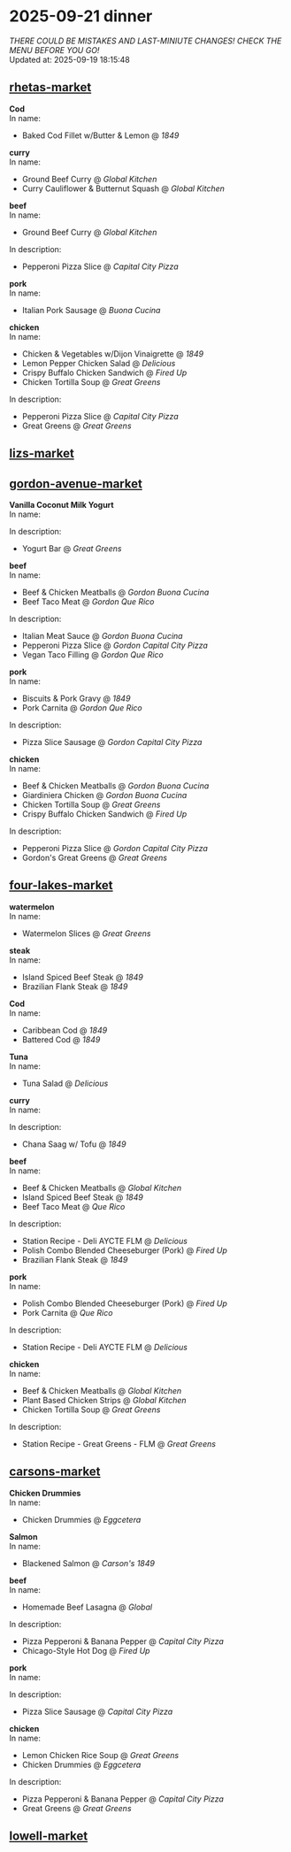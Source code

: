 # 2025-09-21 dinner  
*THERE COULD BE MISTAKES AND LAST-MINIUTE CHANGES! CHECK THE MENU BEFORE YOU GO!*  
Updated at: 2025-09-19 18:15:48  
## [rhetas-market](https://wisc-housingdining.nutrislice.com/menu/rhetas-market/dinner/2025-09-21)  
**Cod**  
In name:   
 - Baked Cod Fillet w/Butter & Lemon @ *1849*  
  
**curry**  
In name:   
 - Ground Beef Curry @ *Global Kitchen*  
 - Curry Cauliflower & Butternut Squash @ *Global Kitchen*  
  
**beef**  
In name:   
 - Ground Beef Curry @ *Global Kitchen*  
  
In description:   
 - Pepperoni Pizza Slice @ *Capital City Pizza*  
  
**pork**  
In name:   
 - Italian Pork Sausage @ *Buona Cucina*  
  
**chicken**  
In name:   
 - Chicken & Vegetables w/Dijon Vinaigrette @ *1849*  
 - Lemon Pepper Chicken Salad @ *Delicious*  
 - Crispy Buffalo Chicken Sandwich @ *Fired Up*  
 - Chicken Tortilla Soup @ *Great Greens*  
  
In description:   
 - Pepperoni Pizza Slice @ *Capital City Pizza*  
 - Great Greens @ *Great Greens*  
  
## [lizs-market](https://wisc-housingdining.nutrislice.com/menu/lizs-market/dinner/2025-09-21)  
## [gordon-avenue-market](https://wisc-housingdining.nutrislice.com/menu/gordon-avenue-market/dinner/2025-09-21)  
**Vanilla Coconut Milk Yogurt**  
In name:   
  
In description:   
 - Yogurt Bar @ *Great Greens*  
  
**beef**  
In name:   
 - Beef & Chicken Meatballs @ *Gordon Buona Cucina*  
 - Beef Taco Meat @ *Gordon Que Rico*  
  
In description:   
 - Italian Meat Sauce @ *Gordon Buona Cucina*  
 - Pepperoni Pizza Slice @ *Gordon Capital City Pizza*  
 - Vegan Taco Filling @ *Gordon Que Rico*  
  
**pork**  
In name:   
 - Biscuits & Pork Gravy @ *1849*  
 - Pork Carnita @ *Gordon Que Rico*  
  
In description:   
 - Pizza Slice Sausage @ *Gordon Capital City Pizza*  
  
**chicken**  
In name:   
 - Beef & Chicken Meatballs @ *Gordon Buona Cucina*  
 - Giardiniera Chicken @ *Gordon Buona Cucina*  
 - Chicken Tortilla Soup @ *Great Greens*  
 - Crispy Buffalo Chicken Sandwich @ *Fired Up*  
  
In description:   
 - Pepperoni Pizza Slice @ *Gordon Capital City Pizza*  
 - Gordon's Great Greens @ *Great Greens*  
  
## [four-lakes-market](https://wisc-housingdining.nutrislice.com/menu/four-lakes-market/dinner/2025-09-21)  
**watermelon**  
In name:   
 - Watermelon Slices @ *Great Greens*  
  
**steak**  
In name:   
 - Island Spiced Beef Steak @ *1849*  
 - Brazilian Flank Steak @ *1849*  
  
**Cod**  
In name:   
 - Caribbean Cod @ *1849*  
 - Battered Cod @ *1849*  
  
**Tuna**  
In name:   
 - Tuna Salad @ *Delicious*  
  
**curry**  
In name:   
  
In description:   
 - Chana Saag w/ Tofu @ *1849*  
  
**beef**  
In name:   
 - Beef & Chicken Meatballs @ *Global Kitchen*  
 - Island Spiced Beef Steak @ *1849*  
 - Beef Taco Meat @ *Que Rico*  
  
In description:   
 - Station Recipe - Deli  AYCTE FLM @ *Delicious*  
 - Polish Combo Blended Cheeseburger (Pork) @ *Fired Up*  
 - Brazilian Flank Steak @ *1849*  
  
**pork**  
In name:   
 - Polish Combo Blended Cheeseburger (Pork) @ *Fired Up*  
 - Pork Carnita @ *Que Rico*  
  
In description:   
 - Station Recipe - Deli  AYCTE FLM @ *Delicious*  
  
**chicken**  
In name:   
 - Beef & Chicken Meatballs @ *Global Kitchen*  
 - Plant Based Chicken Strips @ *Global Kitchen*  
 - Chicken Tortilla Soup @ *Great Greens*  
  
In description:   
 - Station Recipe - Great Greens - FLM @ *Great Greens*  
  
## [carsons-market](https://wisc-housingdining.nutrislice.com/menu/carsons-market/dinner/2025-09-21)  
**Chicken Drummies**  
In name:   
 - Chicken Drummies @ *Eggcetera*  
  
**Salmon**  
In name:   
 - Blackened Salmon @ *Carson's 1849*  
  
**beef**  
In name:   
 - Homemade Beef Lasagna @ *Global*  
  
In description:   
 - Pizza Pepperoni & Banana Pepper @ *Capital City Pizza*  
 - Chicago-Style Hot Dog @ *Fired Up*  
  
**pork**  
In name:   
  
In description:   
 - Pizza Slice Sausage @ *Capital City Pizza*  
  
**chicken**  
In name:   
 - Lemon Chicken Rice Soup @ *Great Greens*  
 - Chicken Drummies @ *Eggcetera*  
  
In description:   
 - Pizza Pepperoni & Banana Pepper @ *Capital City Pizza*  
 - Great Greens @ *Great Greens*  
  
## [lowell-market](https://wisc-housingdining.nutrislice.com/menu/lowell-market/dinner/2025-09-21)  
  
